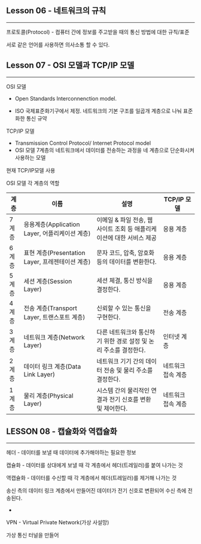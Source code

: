 ## Lesson 06 - 네트워크의 규칙

---

프로토콜(Protocol) - 컴퓨터 간에 정보를 주고받을 때의 통신 방법에 대한 규칙/표준

서로 같은 언어를 사용하면 의사소통 할 수 있다.



## Lesson 07 - OSI 모델과 TCP/IP 모델

---

OSI 모델

- Open Standards Interconnenction model.

- ISO 국제표준화기구에서 제정. 네트워크의 기본 구조를 일곱개 계층으로 나눠 표준화한 통신 규약

TCP/IP 모델

- Transmission Control Protocol/ Internet Protocol model
- OSI 모델 7계층의 네트워크에서 데이터를 전송하는 과정을 네 계층으로 단순화시켜 사용하는 모델

현재  TCP/IP모델 사용

OSI 모델 각 계층의 역할

| 계층  | 이름                                             | 설명                                                         | TCP/IP 모델        |
| ----- | ------------------------------------------------ | ------------------------------------------------------------ | ------------------ |
| 7계층 | 응용계층(Application Layer, 어플리케이션 계층)   | 이메일 & 파일 전송, 웹사이트 조회 등 애플리케이션에 대한 서비스 제공 | 응용 계층          |
| 6계층 | 표현 계층(Presentation Layer, 프레젠테이션 계층) | 문자 코드, 압축, 암호화 등의 데이터를 변환한다.              | 응용 계층          |
| 5계층 | 세션 계층(Session Layer)                         | 세션 체결, 통신 방식을 결정한다.                             | 응용 계층          |
| 4계층 | 전송 계층(Transport Layer, 트랜스포트 계층)      | 신뢰할 수 있는 통신을 구현한다.                              | 전송 계층          |
| 3계층 | 네트워크 계층(Network Layer)                     | 다른 네트워크와 통신하기 위한 경로 설정 및 논리 주소를 결정한다. | 인터넷 계층        |
| 2계층 | 데이터 링크 계층(Data Link Layer)                | 네트워크 기기 간의 데이터 전송 및 물리 주소를 결정한다.      | 네트워크 접속 계층 |
| 1계층 | 물리 계층(Physical Layer)                        | 시스템 간의 물리적인 연결과 전기 신호를 변환 및 제어한다.    | 네트워크 접속 계층 |



## LESSON 08 - 캡슐화와 역캡슐화

---

헤더 - 데이터를 보낼 때 데이터에 추가해야하는 필요한 정보

캡슐화 - 데이터를 상대에게 보낼 때 각 계층에서 헤더(트레일러)를 붙여 나가는 것

역캡슐화 - 데이터를 수신할 때 각 계층에서 헤더(트레일러)를 제거해 나가는 것

송신 측의 데이터 링크 계층에서 만들어진 데이터가 전기 신호로 변환되어 수신 측에 전송된다.

+

VPN - Virtual Private Network(가상 사설망)

가상 통신 터널을 만들어


